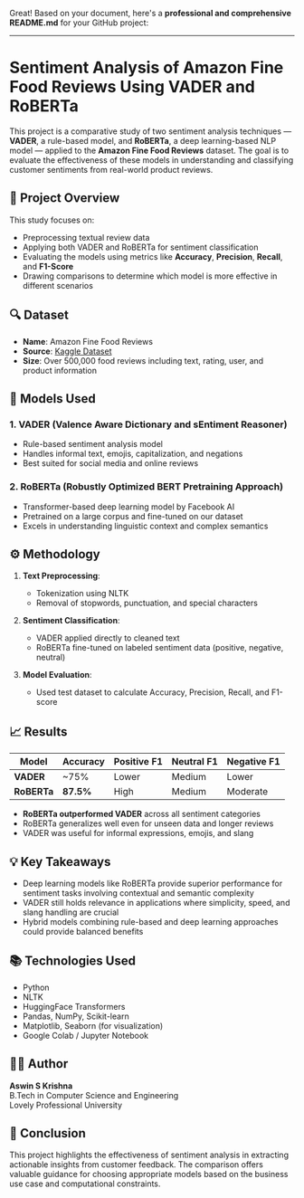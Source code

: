 Great! Based on your document, here's a **professional and comprehensive README.md** for your GitHub project:

---

# Sentiment Analysis of Amazon Fine Food Reviews Using VADER and RoBERTa

This project is a comparative study of two sentiment analysis techniques — **VADER**, a rule-based model, and **RoBERTa**, a deep learning-based NLP model — applied to the **Amazon Fine Food Reviews** dataset. The goal is to evaluate the effectiveness of these models in understanding and classifying customer sentiments from real-world product reviews.

## 📌 Project Overview

This study focuses on:
- Preprocessing textual review data
- Applying both VADER and RoBERTa for sentiment classification
- Evaluating the models using metrics like **Accuracy**, **Precision**, **Recall**, and **F1-Score**
- Drawing comparisons to determine which model is more effective in different scenarios

## 🔍 Dataset

- **Name**: Amazon Fine Food Reviews
- **Source**: [Kaggle Dataset](https://www.kaggle.com/datasets/snap/amazon-fine-food-reviews)
- **Size**: Over 500,000 food reviews including text, rating, user, and product information

## 🧠 Models Used

### 1. **VADER (Valence Aware Dictionary and sEntiment Reasoner)**
- Rule-based sentiment analysis model
- Handles informal text, emojis, capitalization, and negations
- Best suited for social media and online reviews

### 2. **RoBERTa (Robustly Optimized BERT Pretraining Approach)**
- Transformer-based deep learning model by Facebook AI
- Pretrained on a large corpus and fine-tuned on our dataset
- Excels in understanding linguistic context and complex semantics

## ⚙️ Methodology

1. **Text Preprocessing**:
   - Tokenization using NLTK
   - Removal of stopwords, punctuation, and special characters

2. **Sentiment Classification**:
   - VADER applied directly to cleaned text
   - RoBERTa fine-tuned on labeled sentiment data (positive, negative, neutral)

3. **Model Evaluation**:
   - Used test dataset to calculate Accuracy, Precision, Recall, and F1-score

## 📈 Results

| Model   | Accuracy | Positive F1 | Neutral F1 | Negative F1 |
|---------|----------|-------------|------------|-------------|
| **VADER**   | ~75%     | Lower       | Medium     | Lower       |
| **RoBERTa** | **87.5%** | High        | Medium     | Moderate    |

- **RoBERTa outperformed VADER** across all sentiment categories
- RoBERTa generalizes well even for unseen data and longer reviews
- VADER was useful for informal expressions, emojis, and slang

## 💡 Key Takeaways

- Deep learning models like RoBERTa provide superior performance for sentiment tasks involving contextual and semantic complexity
- VADER still holds relevance in applications where simplicity, speed, and slang handling are crucial
- Hybrid models combining rule-based and deep learning approaches could provide balanced benefits

## 📚 Technologies Used

- Python
- NLTK
- HuggingFace Transformers
- Pandas, NumPy, Scikit-learn
- Matplotlib, Seaborn (for visualization)
- Google Colab / Jupyter Notebook

## 👨‍💻 Author

**Aswin S Krishna**  
B.Tech in Computer Science and Engineering  
Lovely Professional University

## 📝 Conclusion

This project highlights the effectiveness of sentiment analysis in extracting actionable insights from customer feedback. The comparison offers valuable guidance for choosing appropriate models based on the business use case and computational constraints.
